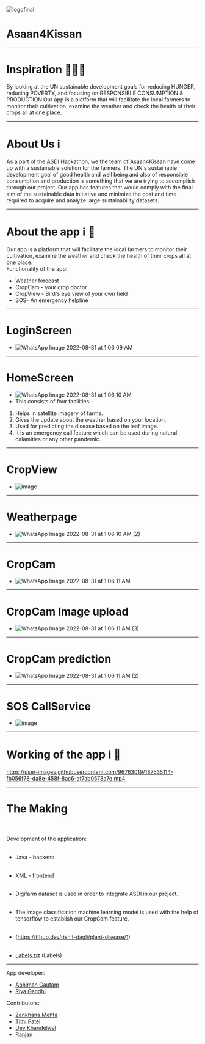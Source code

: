 
![logofinal](https://user-images.githubusercontent.com/96763019/187527042-363b0cee-07a3-4f4e-bb9a-f7c38601bbc4.png)<br>
# Asaan4Kissan
----------------------------------------------------------------------------------------------------------------------------------------------------------------------
# Inspiration 🧑🏻‍💻<br>
By looking at the UN sustainable development goals for reducing HUNGER, reducing POVERTY, and focusing on RESPONSIBLE CONSUMPTION & PRODUCTION.Our app is a platform that will facilitate the local farmers to monitor their cultivation, examine the weather and check the health of their crops all at one place.<br>

----------------------------------------------------------------------------------------------------------------------------------------------------------------------
# About Us ℹ️<br>
As a part of the ASDI Hackathon, we the team of Asaan4Kissan have come up with a sustainable solution for the farmers. The UN's sustainable development goal of good health and well being and also of responsible consumption and production is something that we are trying to accomplish through our project. Our app has features that would comply with the final aim of the sustainable data initiative and minimize the cost and time required to acquire and analyze large sustainability datasets. <br>

----------------------------------------------------------------------------------------------------------------------------------------------------------------------
# About the app ℹ️ 📱<br>
Our app is a platform that will facilitate the local farmers to monitor their cultivation, examine the weather and check the health of their crops all at one place.<br>
Functionality of the app:<br>
* Weather forecast<br>
* CropCam - your crop doctor<br>
* CropVIew - Bird's eye view of your own field<br>
* SOS- An emergency helpline<br>

----------------------------------------------------------------------------------------------------------------------------------------------------------------------
# LoginScreen <br>
* ![WhatsApp Image 2022-08-31 at 1 06 09 AM](https://user-images.githubusercontent.com/96763019/187528308-91cc97db-2fb0-4f15-919c-36278fda6eab.jpeg)<br>

----------------------------------------------------------------------------------------------------------------------------------------------------------------------
# HomeScreen<br>
* ![WhatsApp Image 2022-08-31 at 1 06 10 AM](https://user-images.githubusercontent.com/96763019/187528496-7db2400a-9563-43fb-b034-fd41517ac954.jpeg)<br>
* This consists of four facilities:-<br>
1) Helps in satellite imagery of farms.<br>
2) Gives the update about the weather based on your location.<br>
3) Used for predicting the disease based on the leaf image. <br>
4) It is an emergency call feature which can be used during natural calamities or any other pandemic.<br>

----------------------------------------------------------------------------------------------------------------------------------------------------------------------
# CropView<br>
* ![image](https://user-images.githubusercontent.com/96763019/187528674-5ad64771-5a6c-4e13-beaa-502bcfd483e7.png)<br>

----------------------------------------------------------------------------------------------------------------------------------------------------------------------
# Weatherpage<br>
* ![WhatsApp Image 2022-08-31 at 1 06 10 AM (2)](https://user-images.githubusercontent.com/96763019/187528724-0eac0fb5-61aa-461d-a4ba-2a69a64530e2.jpeg)<br>

----------------------------------------------------------------------------------------------------------------------------------------------------------------------
# CropCam<br>
* ![WhatsApp Image 2022-08-31 at 1 06 11 AM](https://user-images.githubusercontent.com/96763019/187528761-55b6a612-cfca-4281-8eac-a2a72b3ec23d.jpeg)<br>

----------------------------------------------------------------------------------------------------------------------------------------------------------------------
# CropCam Image upload<br>
* ![WhatsApp Image 2022-08-31 at 1 06 11 AM (3)](https://user-images.githubusercontent.com/96763019/187528858-b9f3c6cd-258d-404a-b886-9cc433a555d8.jpeg)<br>

----------------------------------------------------------------------------------------------------------------------------------------------------------------------
# CropCam prediction<br>
* ![WhatsApp Image 2022-08-31 at 1 06 11 AM (2)](https://user-images.githubusercontent.com/96763019/187528909-6c3f538d-87c2-4987-85f3-856456f11685.jpeg)<br>

----------------------------------------------------------------------------------------------------------------------------------------------------------------------
# SOS CallService<br>
* ![image](https://user-images.githubusercontent.com/96763019/187529212-b9619d33-11fe-4bb7-8e1b-ca9510d259cd.png)<br>

----------------------------------------------------------------------------------------------------------------------------------------------------------------------
# Working of the app ℹ️ 📱 <br>
 https://user-images.githubusercontent.com/96763019/187535114-fb056f78-da8e-458f-8ac6-af7ab0578a7e.mp4

----------------------------------------------------------------------------------------------------------------------------------------------------------------------
# The Making <br></br>

Development of the application:<br></br>
* Java - backend<br></br>
* XML - frontend<br></br>

* Digifarm dataset is used in order to integrate ASDI in our project.<br></br>

* The image classification machine learning model is used with the help of tensorflow to establish our CropCam feature.<br></br>

* (https://tfhub.dev/rishit-dagli/plant-disease/1)<br></br>

* [Labels.txt](https://github.com/Abhiman1211/Asaan4Kissan/files/9467267/Labels.txt) (Labels) 

----------------------------------------------------------------------------------------------------------------------------------------------------------------------
App developer: <br>
* <a href="https://github.com/Abhiman1211">Abhiman Gautam </a><br>
* <a href="https://github.com/Riya2919">Riya Gandhi </a><br>

Contributors: <br>
* <a href="https://github.com/zankhana46">Zankhana Mehta </a></br>
* <a href="https://github.com/Tithi1408">Tithi Patel </a></br>
* <a href="https://github.com/devk22">Dev Khandelwal </a></br>
* <a href="https://github.com/ranjan210">Ranjan </a></br>













